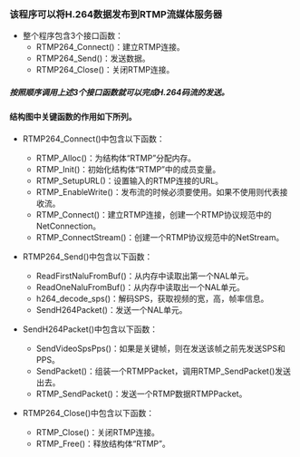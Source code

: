 ### 该程序可以将H.264数据发布到RTMP流媒体服务器


* 整个程序包含3个接口函数：
    * RTMP264_Connect()：建立RTMP连接。
    * RTMP264_Send()：发送数据。
    * RTMP264_Close()：关闭RTMP连接。
    
##### 按照顺序调用上述3个接口函数就可以完成H.264码流的发送。

#### 结构图中关键函数的作用如下所列。

* RTMP264_Connect()中包含以下函数：
    * RTMP_Alloc()：为结构体“RTMP”分配内存。
    * RTMP_Init()：初始化结构体“RTMP”中的成员变量。
    * RTMP_SetupURL()：设置输入的RTMP连接的URL。
    * RTMP_EnableWrite()：发布流的时候必须要使用。如果不使用则代表接收流。
    * RTMP_Connect()：建立RTMP连接，创建一个RTMP协议规范中的NetConnection。
    * RTMP_ConnectStream()：创建一个RTMP协议规范中的NetStream。

* RTMP264_Send()中包含以下函数：
    * ReadFirstNaluFromBuf()：从内存中读取出第一个NAL单元。
    * ReadOneNaluFromBuf()：从内存中读取出一个NAL单元。
    * h264_decode_sps()：解码SPS，获取视频的宽，高，帧率信息。
    * SendH264Packet()：发送一个NAL单元。

* SendH264Packet()中包含以下函数：
    * SendVideoSpsPps()：如果是关键帧，则在发送该帧之前先发送SPS和PPS。
    * SendPacket()：组装一个RTMPPacket，调用RTMP_SendPacket()发送出去。
    * RTMP_SendPacket()：发送一个RTMP数据RTMPPacket。

* RTMP264_Close()中包含以下函数：
    * RTMP_Close()：关闭RTMP连接。
    * RTMP_Free()：释放结构体“RTMP”。

